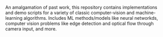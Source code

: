 An amalgamation of past work, this repository contains implementations and demo scripts for a variety of classic computer-vision and machine-learning algorithms. Includes ML methods/models like neural networkds, computer vision problems like edge detection and optical flow through camera input, and more.
